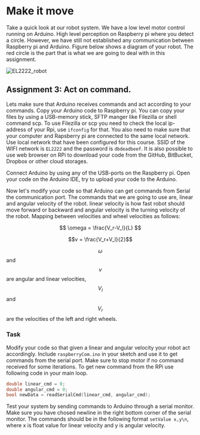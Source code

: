 # Make it move

Take a quick look at our robot system. We have a low level motor control running on Arduino. High level perception on Raspberry pi where you detect a circle. However, we have still not established any communication between Raspberry pi and Arduino. Figure below shows a diagram of your robot. The red circle is the part that is what we are going to deal with in this assignment.

![EL2222_robot](figures/EL2222_Robot.png)

## Assignment 3: Act on command.

Lets make sure that Arduino receives commands and act according to your commands. Copy your Arduino code to Raspberry pi. You can copy your files by using a USB-memory stick, SFTP manger like Filezilla or shell command scp. To use Filezilla or scp you need to check the local ip-address of your Rpi, use `ifconfig` for that. You also need to make sure that your computer and Rapsberry pi are connected to the same local network. Use local network that have been configured for this course. SSID of the WIFI network is `EL2222` and the password is `dbdeadbeef`. It is also possible to use web browser on RPi to download your code from the GitHub, BitBucket, Dropbox or other cloud storages.

Connect Arduino by using any of the USB-ports on the Raspberry pi. Open your code on the Arduino IDE, try to upload your code to the Arduino.

Now let's modify your code so that Arduino can get commands from Serial the communication port. The commands that we are going to use are, linear and angular velocity of the robot. linear velocity is how fast robot should move forward or backward and angular velocity is the turning velocity of the robot. Mapping between velocities and wheel velocities as follows:

$$ \omega = \frac{V_r-V_l}{L} $$

$$v = \frac{V_r+V_l}{2}$$

$$\omega$$ and $$v$$ are angular and linear velocities, $$V_l$$ and $$V_r$$ are the velocities of the left and right wheels.

### Task
Modify your code so that given a linear and angular velocity your robot act accordingly. Include `raspberryCom.ino` in your sketch and use it to get commands from the serial port. Make sure to stop motor if no command received for some iterations. To get new command from the RPi use following code in your main loop.

```cpp
double linear_cmd = 0;
double angular_cmd = 0;
bool newData = readSerialCmd(linear_cmd, angular_cmd);
```

Test your system by sending commands to Arduino through a serial monitor. Make sure you have chosed newline in the right bottom corner of the serial monitor. The commands should be in the following format `setValue x,y\n`, where x is float value for linear velocity and y is angular velocity.